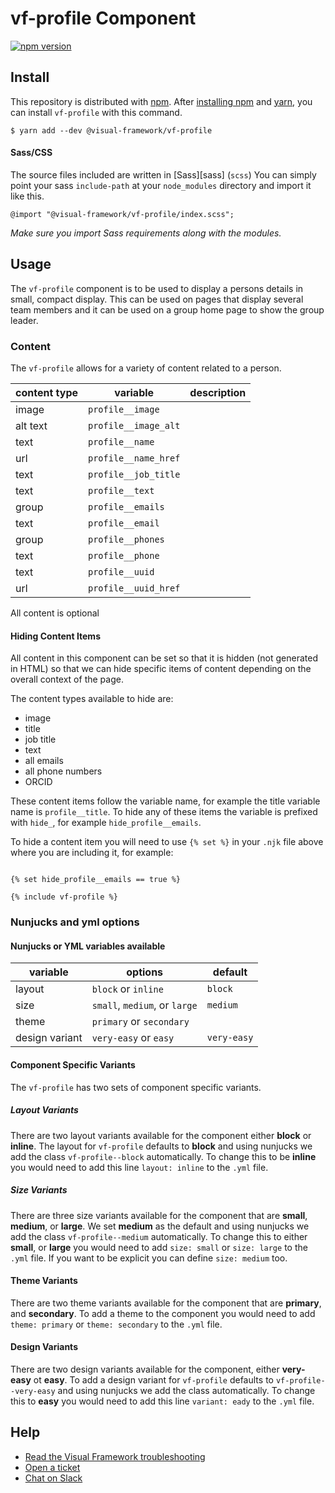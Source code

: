 # vf-profile Component

[![npm version](https://badge.fury.io/js/%40visual-framework%2Fvf-profile.svg)](https://badge.fury.io/js/%40visual-framework%2Fvf-profile)

## Install

This repository is distributed with [npm](https://www.npmjs.com/). After [installing npm](https://www.npmjs.com/get-npm) and [yarn](https://classic.yarnpkg.com/en/docs/install), you can install `vf-profile` with this command.

```
$ yarn add --dev @visual-framework/vf-profile
```

#### Sass/CSS

The source files included are written in [Sass][sass] (`scss`) You can simply point your sass `include-path` at your `node_modules` directory and import it like this.

```
@import "@visual-framework/vf-profile/index.scss";
```

_Make sure you import Sass requirements along with the modules._

## Usage

The `vf-profile` component is to be used to display a persons details in small, compact display. This can be used on pages that display several team members and it can be used on a group home page to show the group leader.

### Content

The `vf-profile` allows for a variety of content related to a person.

| content type | variable             | description |
| ------------ | -------------------- | ----------- |
| image        | `profile__image`     |             |
| alt text     | `profile__image_alt` |             |
| text         | `profile__name`      |             |
| url          | `profile__name_href` |             |
| text         | `profile__job_title` |             |
| text         | `profile__text`      |             |
| group        | `profile__emails`    |             |
| text         | `profile__email`     |             |
| group        | `profile__phones`    |             |
| text         | `profile__phone`     |             |
| text         | `profile__uuid`      |             |
| url          | `profile__uuid_href` |             |


All content is optional


#### Hiding Content Items

All content in this component can be set so that it is hidden (not generated in HTML) so that we can hide specific items of content depending on the overall context of the page.

The content types available to hide are:

- image
- title
- job title
- text
- all emails
- all phone numbers
- ORCID

These content items follow the variable name, for example the title variable name is `profile__title`. To hide any of these items the variable is prefixed with `hide_`, for example `hide_profile__emails`.

To hide a content item you will need to use <code>&lcub;% set %&rcub;</code> in your `.njk` file above where you are including it, for example:

<code>
&lcub;% set hide_profile__emails == true %&rcub; <br>
&lcub;% include vf-profile %&rcub;
</code>

### Nunjucks and yml options

#### Nunjucks or YML variables available

| variable       | options                       | default     |
| -------------- | ----------------------------- | ----------- |
| layout         | `block` or `inline`           | `block`     |
| size           | `small`, `medium`, or `large` | `medium`    |
| theme          | `primary` or `secondary`      |             |
| design variant | `very-easy` or `easy`         | `very-easy` |

#### Component Specific Variants

The `vf-profile` has two sets of component specific variants.

##### Layout Variants

There are two layout variants available for the component either **block** or **inline**. The layout for `vf-profile` defaults to **block** and using nunjucks we add the class `vf-profile--block` automatically. To change this to be **inline** you would need to add this line `layout: inline` to the `.yml` file.

##### Size Variants

There are three size variants available for the component that are **small**, **medium**, or **large**. We set **medium** as the default and using nunjucks we add the class `vf-profile--medium` automatically. To change this to either **small**, or **large** you would need to add `size: small` or `size: large` to the `.yml` file. If you want to be explicit you can define `size: medium` too.


#### Theme Variants

There are two theme variants available for the component that are **primary**, and **secondary**. To add a theme to the component you would need to add `theme: primary` or `theme: secondary` to the `.yml` file.

#### Design Variants

There are two design variants available for the component, either **very-easy** ot **easy**. To add a design variant for `vf-profile` defaults to `vf-profile--very-easy` and using nunjucks we add the class automatically. To change this to **easy** you would need to add this line `variant: eady` to the `.yml` file.

## Help

- [Read the Visual Framework troubleshooting](https://visual-framework.github.io/vf-welcome/troubleshooting/)
- [Open a ticket](https://github.com/visual-framework/vf-core/issues)
- [Chat on Slack](https://join.slack.com/t/visual-framework/shared_invite/enQtNDAxNzY0NDg4NTY0LWFhMjEwNGY3ZTk3NWYxNWVjOWQ1ZWE4YjViZmY1YjBkMDQxMTNlNjQ0N2ZiMTQ1ZTZiMGM4NjU5Y2E0MjM3ZGQ)
